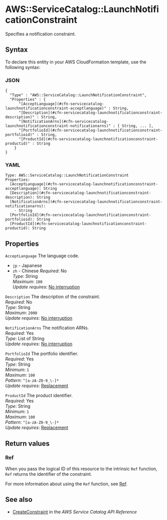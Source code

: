 # AWS::ServiceCatalog::LaunchNotificationConstraint<a name="aws-resource-servicecatalog-launchnotificationconstraint"></a>

Specifies a notification constraint\.

## Syntax<a name="aws-resource-servicecatalog-launchnotificationconstraint-syntax"></a>

To declare this entity in your AWS CloudFormation template, use the following syntax:

### JSON<a name="aws-resource-servicecatalog-launchnotificationconstraint-syntax.json"></a>

```
{
  "Type" : "AWS::ServiceCatalog::LaunchNotificationConstraint",
  "Properties" : {
      "[AcceptLanguage](#cfn-servicecatalog-launchnotificationconstraint-acceptlanguage)" : String,
      "[Description](#cfn-servicecatalog-launchnotificationconstraint-description)" : String,
      "[NotificationArns](#cfn-servicecatalog-launchnotificationconstraint-notificationarns)" : [ String, ... ],
      "[PortfolioId](#cfn-servicecatalog-launchnotificationconstraint-portfolioid)" : String,
      "[ProductId](#cfn-servicecatalog-launchnotificationconstraint-productid)" : String
    }
}
```

### YAML<a name="aws-resource-servicecatalog-launchnotificationconstraint-syntax.yaml"></a>

```
Type: AWS::ServiceCatalog::LaunchNotificationConstraint
Properties:
  [AcceptLanguage](#cfn-servicecatalog-launchnotificationconstraint-acceptlanguage): String
  [Description](#cfn-servicecatalog-launchnotificationconstraint-description): String
  [NotificationArns](#cfn-servicecatalog-launchnotificationconstraint-notificationarns):
    - String
  [PortfolioId](#cfn-servicecatalog-launchnotificationconstraint-portfolioid): String
  [ProductId](#cfn-servicecatalog-launchnotificationconstraint-productid): String
```

## Properties<a name="aws-resource-servicecatalog-launchnotificationconstraint-properties"></a>

`AcceptLanguage` <a name="cfn-servicecatalog-launchnotificationconstraint-acceptlanguage"></a>
The language code\.

- `jp` \- Japanese
- `zh` \- Chinese
  _Required_: No  
  _Type_: String  
  _Maximum_: `100`  
  _Update requires_: [No interruption](https://docs.aws.amazon.com/AWSCloudFormation/latest/UserGuide/using-cfn-updating-stacks-update-behaviors.html#update-no-interrupt)

`Description` <a name="cfn-servicecatalog-launchnotificationconstraint-description"></a>
The description of the constraint\.  
_Required_: No  
_Type_: String  
_Maximum_: `2000`  
_Update requires_: [No interruption](https://docs.aws.amazon.com/AWSCloudFormation/latest/UserGuide/using-cfn-updating-stacks-update-behaviors.html#update-no-interrupt)

`NotificationArns` <a name="cfn-servicecatalog-launchnotificationconstraint-notificationarns"></a>
The notification ARNs\.  
_Required_: Yes  
_Type_: List of String  
_Update requires_: [No interruption](https://docs.aws.amazon.com/AWSCloudFormation/latest/UserGuide/using-cfn-updating-stacks-update-behaviors.html#update-no-interrupt)

`PortfolioId` <a name="cfn-servicecatalog-launchnotificationconstraint-portfolioid"></a>
The portfolio identifier\.  
_Required_: Yes  
_Type_: String  
_Minimum_: `1`  
_Maximum_: `100`  
_Pattern_: `^[a-zA-Z0-9_\-]*`  
_Update requires_: [Replacement](https://docs.aws.amazon.com/AWSCloudFormation/latest/UserGuide/using-cfn-updating-stacks-update-behaviors.html#update-replacement)

`ProductId` <a name="cfn-servicecatalog-launchnotificationconstraint-productid"></a>
The product identifier\.  
_Required_: Yes  
_Type_: String  
_Minimum_: `1`  
_Maximum_: `100`  
_Pattern_: `^[a-zA-Z0-9_\-]*`  
_Update requires_: [Replacement](https://docs.aws.amazon.com/AWSCloudFormation/latest/UserGuide/using-cfn-updating-stacks-update-behaviors.html#update-replacement)

## Return values<a name="aws-resource-servicecatalog-launchnotificationconstraint-return-values"></a>

### Ref<a name="aws-resource-servicecatalog-launchnotificationconstraint-return-values-ref"></a>

When you pass the logical ID of this resource to the intrinsic `Ref` function, `Ref` returns the identifier of the constraint\.

For more information about using the `Ref` function, see [Ref](https://docs.aws.amazon.com/AWSCloudFormation/latest/UserGuide/intrinsic-function-reference-ref.html)\.

## See also<a name="aws-resource-servicecatalog-launchnotificationconstraint--seealso"></a>

- [CreateConstraint](https://docs.aws.amazon.com/servicecatalog/latest/dg/API_CreateConstraint.html) in the _AWS Service Catalog API Reference_
